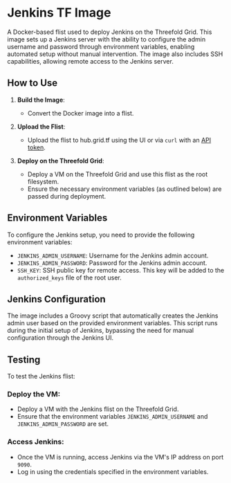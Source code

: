 # Jenkins TF Image

A Docker-based flist used to deploy Jenkins on the Threefold Grid. This image sets up a Jenkins server with the ability to configure the admin username and password through environment variables, enabling automated setup without manual intervention. The image also includes SSH capabilities, allowing remote access to the Jenkins server.

## How to Use

1. **Build the Image**:  
   - Convert the Docker image into a flist.

2. **Upload the Flist**:  
   - Upload the flist to hub.grid.tf using the UI or via `curl` with an [API token](https://hub.grid.tf/token).

3. **Deploy on the Threefold Grid**:  
   - Deploy a VM on the Threefold Grid and use this flist as the root filesystem.
   - Ensure the necessary environment variables (as outlined below) are passed during deployment.

## Environment Variables

To configure the Jenkins setup, you need to provide the following environment variables:

- `JENKINS_ADMIN_USERNAME`: Username for the Jenkins admin account.
- `JENKINS_ADMIN_PASSWORD`: Password for the Jenkins admin account.
- `SSH_KEY`: SSH public key for remote access. This key will be added to the `authorized_keys` file of the root user.

## Jenkins Configuration
The image includes a Groovy script that automatically creates the Jenkins admin user based on the provided environment variables. This script runs during the initial setup of Jenkins, bypassing the need for manual configuration through the Jenkins UI.


## Testing

To test the Jenkins flist:

### Deploy the VM:

- Deploy a VM with the Jenkins flist on the Threefold Grid.
- Ensure that the environment variables `JENKINS_ADMIN_USERNAME` and `JENKINS_ADMIN_PASSWORD` are set.

### Access Jenkins:

- Once the VM is running, access Jenkins via the VM's IP address on port `9090`.
- Log in using the credentials specified in the environment variables.
